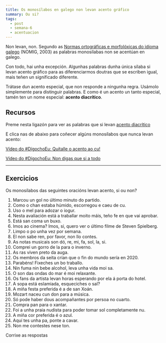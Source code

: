 ```yaml
---
title: Os monosílabos en galego non levan acento gráfico
summary: Ou si?
tags:
  - post
  - semana-6
  - acentuacion
---
```


Non levan, non. Segundo as
[Normas ortográficas e morfolóxicas do idioma
galego](https://gl.wikipedia.org/wiki/Normas_ortogr%C3%A1ficas_e_morfol%C3%B3xicas_do_idioma_galego)
(NOMIG, 2003) as palabras monosílabas non se acentúan en galego.

Con todo, hai unha excepción. Algunhas palabras dunha única sílaba si levan
acento gráfico para as diferenciarmos doutras que se escriben igual, mais teñen
un significado diferente.

Trátase dun acento especial, que non responde a ningunha regra. Usámolo
simplemente para distinguir palabras. E como é un acento un tanto especial,
tamén ten un nome especial: **acento diacrítico**.

## Recursos

Preme nesta ligazón para ver as palabras que si levan
[acento diacrítico](https://laurarubio.net/posts/o-acento-diacritico/)

E clica nas de abaixo para coñecer algúns monosílabos que nunca levan
acento:[](https://www.youtube.com/watch?v=VtBV9-5gkVM)

[Vídeo do #DígochoEu: Quítalle o acento ao
cu!](https://www.youtube.com/watch?v=VtBV9-5gkVM)

[Vídeo do #DígochoEu: Non digas que si a
todo](https://www.youtube.com/watch?v=UzkerarcTXU)

---

## Exercicios

Os monosílabos das seguintes oracións levan acento, si ou non?

1. Marcou un <e-answer options="gol,gól">gol</e-answer> no último minuto do
   partido.
2. Como o <e-answer options="chan,chán">chan</e-answer> estaba húmido,
   escorregou e caeu de <e-answer options="cu,cú">cu</e-answer>.
3. Uso o <e-answer options="mel,mél">mel</e-answer> para adozar o iogur.
4. Nesta avaliación está a traballar moito
   <e-answer options="mais,máis">máis</e-answer>, teño
   <e-answer options="fe,fé">fe</e-answer> en que vai aprobar.
5. Está <e-answer options="san,sán">san</e-answer> coma un buxo.
6. Imos ao cinema? Imos, <e-answer options="si,sí">si</e-answer>, quero ver o
   último filme de Steven Spielberg.
7. Limpo o <e-answer options="po,pó">po</e-answer> unha vez
   <e-answer options="por,pór">por</e-answer> semana.
8. El non sabe <e-answer options="ren,rén">ren</e-answer>, por favor, non llo
   contes.
9. As notas musicais son <e-answer options="do,dó">dó</e-answer>,
   <e-answer options="re,ré">re</e-answer>,
   <e-answer options="mi,mí">mi</e-answer>,
   <e-answer options="fa,fá">fa</e-answer>,
   <e-answer options="sol,sól">sol</e-answer>,
   <e-answer options="la,lá">la</e-answer>,
   <e-answer options="si,sí">si</e-answer>.
10. Comprei un gorro de <e-answer options="la,lá">la</e-answer> para o inverno.
11. As <e-answer options="ras,rás">ras</e-answer> viven preto da auga.
12. Os membros da seita crían que o <e-answer options="fin,fín">fin</e-answer>
    do mundo sería en 2020.
13. Parabéns! Fixeches un <e-answer options="bo,bó">bo</e-answer> traballo.
14. Nin fuma nin bebe alcohol, leva unha vida moi
    <e-answer options="sa,sá">sa</e-answer>.
15. O <e-answer options="son,són">son</e-answer> das ondas do
    <e-answer options="mar,már">mar</e-answer> é moi relaxante.
16. Os <e-answer options="fans,fáns">fans</e-answer> da artista levan horas
    esperando por ela á porta do hotel.
17. A sopa está eslamiada, esqueciches o
    <e-answer options="sal,sál">sal</e-answer>?
18. A miña festa preferida é a de <e-answer options="san,sán">san</e-answer>
    Xoán.
19. Mozart naceu cun <e-answer options="don,dón">don</e-answer> para a música.
20. <e-answer options="So,Só">Só</e-answer> pode haber dous acompañantes por
    persoa no cuarto.
21. Compra <e-answer options="pan,pán">pan</e-answer> para o xantar.
22. Foi a unha praia nudista para poder tomar
    <e-answer options="sol,sól">sol</e-answer> completamente
    <e-answer options="nu,nú">nu</e-answer>.
23. A miña <e-answer options="cor,cór">cor</e-answer> preferida
    <e-answer options="e,é">é</e-answer> o azul.
24. Aquí tes unha <e-answer options="pa,pá">pa</e-answer>, ponte a cavar.
25. Non me contestes nese <e-answer options="ton,tón">ton</e-answer>.

<e-validate>Corrixe as respostas</e-validate>
